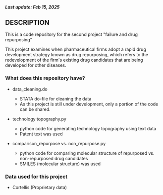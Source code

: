 ##### Last update: Feb 15, 2025

## DESCRIPTION
This is a code repository for the second project "failure and drug repurposing"

This project examines when pharmaceutical firms adopt a rapid drug development strategy known as drug repurposing, which refers to the redevelopment of the firm's existing drug candidates that are being developed for other diseases.

### What does this repository have?
+ data_cleaning.do
  + STATA do-file for cleaning the data
  + As this project is still under development, only a portion of the code can be shared.

+ technology topography.py
  + python code for generating technology topography using text data
  + Patent text was used

+ comparison_repurpose vs. non_repurpose.py
  + python code for comparing molecular structure of repurposed vs. non-repurposed drug candidates
  + SMILES (molecular structure) was used

### Data used for this project
+ Cortellis (Proprietary data)
